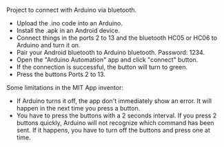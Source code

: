Project to connect with Arduino via bluetooth. 

- Upload the .ino code into an Arduino.
- Install the .apk in an Android device.
- Connect things in the ports 2 to 13 and the bluetooth HC05 or HC06 to Arduino and turn it on.
- Pair your Android bluetooth to Arduino bluetooth. Password: 1234.
- Open the "Arduino Automation" app and click "connect" button.
- If the connection is successful, the button will turn to green.
- Press the buttons Ports 2 to 13.


Some limitations in the MIT App inventor:
- If Arduino turns it off, the app don't immediately show an error. It will happen in the next time you press a button.
- You have to press the buttons with a 2 seconds interval. If you press 2 buttons quickly, Arduino will not recognize which command has been sent. If it happens, you have to turn off the buttons and press one at time.
